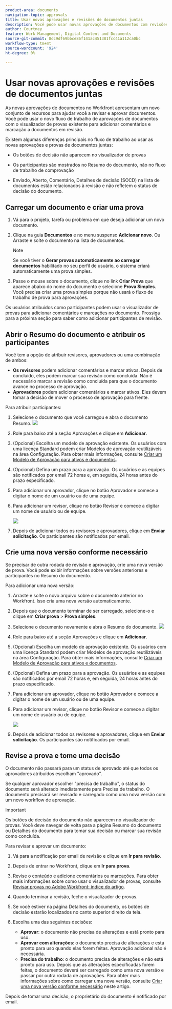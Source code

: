 ```yaml
---
product-area: documents
navigation-topic: approvals
title: Usar novas aprovações e revisões de documentos juntas
description: Você pode usar novas aprovações de documentos com revisões.
author: Courtney
feature: Work Management, Digital Content and Documents
source-git-commit: 8dc9df69bbce86f141ac451381fcc41a112ca0bc
workflow-type: tm+mt
source-wordcount: '924'
ht-degree: 0%

---
```



# Usar novas aprovações e revisões de documentos juntas

As novas aprovações de documentos no Workfront apresentam um novo conjunto de recursos para ajudar você a revisar e aprovar documentos. Você pode usar o novo fluxo de trabalho de aprovações de documentos com o visualizador de provas existente para adicionar comentários e marcação a documentos em revisão.

Existem algumas diferenças principais no fluxo de trabalho ao usar as novas aprovações e provas de documentos juntas:

* Os botões de decisão não aparecem no visualizador de provas

* Os participantes são mostrados no Resumo do documento, não no fluxo de trabalho de comprovação

* Enviado, Aberto, Comentário, Detalhes de decisão (SOCD) na lista de documentos estão relacionados à revisão e não refletem o status de decisão do documento.

## Carregar um documento e criar uma prova

1. Vá para o projeto, tarefa ou problema em que deseja adicionar um novo documento.
1. Clique na guia **Documentos** e no menu suspenso **Adicionar novo**.
Ou
Arraste e solte o documento na lista de documentos.

   >[!NOTE]
   >
   >Se você tiver o **Gerar provas automaticamente ao carregar documentos** habilitado no seu perfil de usuário, o sistema criará automaticamente uma prova simples.

1. Passe o mouse sobre o documento, clique no link **Criar Prova** que aparece abaixo do nome do documento e selecione **Prova Simples**. Você precisa criar uma prova simples porque não usará o fluxo de trabalho de prova para aprovações.

Os usuários atribuídos como participantes podem usar o visualizador de provas para adicionar comentários e marcações no documento. Prossiga para a próxima seção para saber como adicionar participantes de revisão.

## Abrir o Resumo do documento e atribuir os participantes

Você tem a opção de atribuir revisores, aprovadores ou uma combinação de ambos:

* **Os revisores** podem adicionar comentários e marcar ativos. Depois de concluído, eles podem marcar sua revisão como concluída. Não é necessário marcar a revisão como concluída para que o documento avance no processo de aprovação.
* **Aprovadores** podem adicionar comentários e marcar ativos. Eles devem tomar a decisão de mover o processo de aprovação para frente.

Para atribuir participantes:

1. Selecione o documento que você carregou e abra o documento Resumo.
   ![](assets/open-doc-summary.png)

1. Role para baixo até a seção Aprovações e clique em **Adicionar**.

1. (Opcional) Escolha um modelo de aprovação existente. Os usuários com uma licença Standard podem criar Modelos de aprovação reutilizáveis na área Configuração. Para obter mais informações, consulte [Criar um Modelo de Aprovação para ativos e documentos](/help/quicksilver/review-and-approve-work/document-reviews-and-approvals/manage-document-approvals/create-approval-template.md).

1. (Opcional) Defina um prazo para a aprovação. Os usuários e as equipes são notificados por email 72 horas e, em seguida, 24 horas antes do prazo especificado.

1. Para adicionar um aprovador, clique no botão Aprovador e comece a digitar o nome de um usuário ou de uma equipe.

1. Para adicionar um revisor, clique no botão Revisor e comece a digitar um nome de usuário ou de equipe.

   ![](assets/add-approvers.png)

1. Depois de adicionar todos os revisores e aprovadores, clique em **Enviar solicitação**. Os participantes são notificados por email.

## Crie uma nova versão conforme necessário

Se precisar de outra rodada de revisão e aprovação, crie uma nova versão de prova.  <!-- and add the previous participants, new participants, or a mix of both. --> Você pode exibir informações sobre versões anteriores e participantes no Resumo do documento.

Para adicionar uma nova versão:

1. Arraste e solte o novo arquivo sobre o documento anterior no Workfront. Isso cria uma nova versão automaticamente.

1. Depois que o documento terminar de ser carregado, selecione-o e clique em **Criar prova** > **Prova simples**.

1. Selecione o documento novamente e abra o Resumo do documento.
   ![](assets/open-doc-summary.png)

1. Role para baixo até a seção Aprovações e clique em **Adicionar**.

1. (Opcional) Escolha um modelo de aprovação existente. Os usuários com uma licença Standard podem criar Modelos de aprovação reutilizáveis na área Configuração. Para obter mais informações, consulte [Criar um Modelo de Aprovação para ativos e documentos](/help/quicksilver/review-and-approve-work/document-reviews-and-approvals/manage-document-approvals/create-approval-template.md).

1. (Opcional) Defina um prazo para a aprovação. Os usuários e as equipes são notificados por email 72 horas e, em seguida, 24 horas antes do prazo especificado.

1. Para adicionar um aprovador, clique no botão Aprovador e comece a digitar o nome de um usuário ou de uma equipe.

1. Para adicionar um revisor, clique no botão Revisor e comece a digitar um nome de usuário ou de equipe.

   ![](assets/add-approvers.png)

1. Depois de adicionar todos os revisores e aprovadores, clique em **Enviar solicitação**. Os participantes são notificados por email.

<!-- add info about reusing previous participants once released -->


## Revise a prova e tome uma decisão

O documento não passará para um status de aprovado até que todos os aprovadores atribuídos escolham &quot;aprovado&quot;.

Se qualquer aprovador escolher &quot;precisa de trabalho&quot;, o status do documento será alterado imediatamente para Precisa de trabalho. O documento precisará ser revisado e carregado como uma nova versão com um novo workflow de aprovação.

>[!IMPORTANT]
>
>Os botões de decisão do documento não aparecem no visualizador de provas. Você deve navegar de volta para a página Resumo do documento ou Detalhes do documento para tomar sua decisão ou marcar sua revisão como concluída.

Para revisar e aprovar um documento:

1. Vá para a notificação por email de revisão e clique em **Ir para revisão**.

1. Depois de entrar no Workfront, clique em **Ir para prova**.

1. Revise o conteúdo e adicione comentários ou marcações. Para obter mais informações sobre como usar o visualizador de provas, consulte [Revisar provas no Adobe Workfront: índice do artigo](/help/quicksilver/review-and-approve-work/proofing/reviewing-proofs-within-workfront/review-proofs-in-wf.md).

1. Quando terminar a revisão, feche o visualizador de provas.

1. Se você estiver na página Detalhes do documento, os botões de decisão estarão localizados no canto superior direito da tela.

1. Escolha uma das seguintes decisões:

   * **Aprovar**: o documento não precisa de alterações e está pronto para uso.
   * **Aprovar com alterações**: o documento precisa de alterações e está pronto para uso quando elas forem feitas. Aprovação adicional não é necessária.
   * **Precisa do trabalho**: o documento precisa de alterações e não está pronto para uso. Depois que as alterações especificadas forem feitas, o documento deverá ser carregado como uma nova versão e passar por outra rodada de aprovações. Para obter mais informações sobre como carregar uma nova versão, consulte [Criar uma nova versão conforme necessário](#create-a-new-version-as-needed) neste artigo.

Depois de tomar uma decisão, o proprietário do documento é notificado por email.


